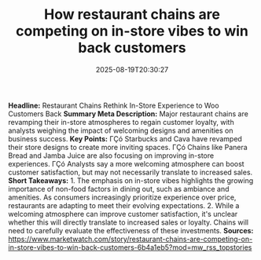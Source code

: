﻿---
title: "How restaurant chains are competing on in-store vibes to win back customers"
date: "2025-08-19T20:30:27"
category: "Markets"
summary: ""
slug: "how restaurant chains are competing on instore vibes to win "
source_urls:
  - "https://www.marketwatch.com/story/restaurant-chains-are-competing-on-in-store-vibes-to-win-back-customers-6b4a1eb5?mod=mw_rss_topstories"
seo:
  title: "How restaurant chains are competing on in-store vibes to win back customers | Hash n Hedge"
  description: ""
  keywords: ["news", "markets", "brief"]
---
**Headline:** Restaurant Chains Rethink In-Store Experience to Woo Customers Back  **Summary Meta Description:** Major restaurant chains are revamping their in-store atmospheres to regain customer loyalty, with analysts weighing the impact of welcoming designs and amenities on business success.  **Key Points:**  ΓÇó Starbucks and Cava have revamped their store designs to create more inviting spaces. ΓÇó Chains like Panera Bread and Jamba Juice are also focusing on improving in-store experiences. ΓÇó Analysts say a more welcoming atmosphere can boost customer satisfaction, but may not necessarily translate to increased sales.  **Short Takeaways:**  1. The emphasis on in-store vibes highlights the growing importance of non-food factors in dining out, such as ambiance and amenities. As consumers increasingly prioritize experience over price, restaurants are adapting to meet their evolving expectations. 2. While a welcoming atmosphere can improve customer satisfaction, it's unclear whether this will directly translate to increased sales or loyalty. Chains will need to carefully evaluate the effectiveness of these investments.  **Sources:**  https://www.marketwatch.com/story/restaurant-chains-are-competing-on-in-store-vibes-to-win-back-customers-6b4a1eb5?mod=mw_rss_topstories 
